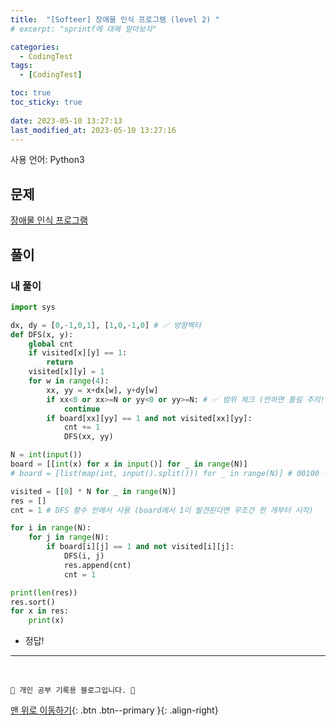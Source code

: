 ```yaml
---
title:  "[Softeer] 장애물 인식 프로그램 (level 2) "
# excerpt: "sprintf에 대해 알아보자"

categories:
  - CodingTest
tags:
  - [CodingTest]

toc: true
toc_sticky: true
 
date: 2023-05-10 13:27:13
last_modified_at: 2023-05-10 13:27:16
---
```


사용 언어: Python3

## 문제
[장애물 인식 프로그램](https://softeer.ai/practice/info.do?idx=1&eid=409)


## 풀이
### 내 풀이
```py
import sys

dx, dy = [0,-1,0,1], [1,0,-1,0] # ✅ 방향벡터
def DFS(x, y):
    global cnt
    if visited[x][y] == 1:
        return
    visited[x][y] = 1
    for w in range(4):
        xx, yy = x+dx[w], y+dy[w]
        if xx<0 or xx>=N or yy<0 or yy>=N: # ✅ 범위 체크 (안하면 틀림 주의!)
            continue
        if board[xx][yy] == 1 and not visited[xx][yy]:
            cnt += 1
            DFS(xx, yy)

N = int(input())
board = [[int(x) for x in input()] for _ in range(N)]
# board = [list(map(int, input().split())) for _ in range(N)] # 00100 -> 100

visited = [[0] * N for _ in range(N)]
res = []
cnt = 1 # DFS 함수 안에서 사용 (board에서 1이 발견된다면 무조건 한 개부터 시작)

for i in range(N):
    for j in range(N):
        if board[i][j] == 1 and not visited[i][j]:
            DFS(i, j)
            res.append(cnt)
            cnt = 1

print(len(res))
res.sort()
for x in res:
    print(x)
```
- 정답!











***
<br>


    💛 개인 공부 기록용 블로그입니다. 👻

[맨 위로 이동하기](#){: .btn .btn--primary }{: .align-right}
